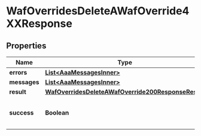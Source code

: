 

# WafOverridesDeleteAWafOverride4XXResponse


## Properties

| Name | Type | Description | Notes |
|------------ | ------------- | ------------- | -------------|
|**errors** | [**List&lt;AaaMessagesInner&gt;**](AaaMessagesInner.md) |  |  |
|**messages** | [**List&lt;AaaMessagesInner&gt;**](AaaMessagesInner.md) |  |  |
|**result** | [**WafOverridesDeleteAWafOverride200ResponseResult**](WafOverridesDeleteAWafOverride200ResponseResult.md) |  |  |
|**success** | **Boolean** | Whether the API call was successful |  |



